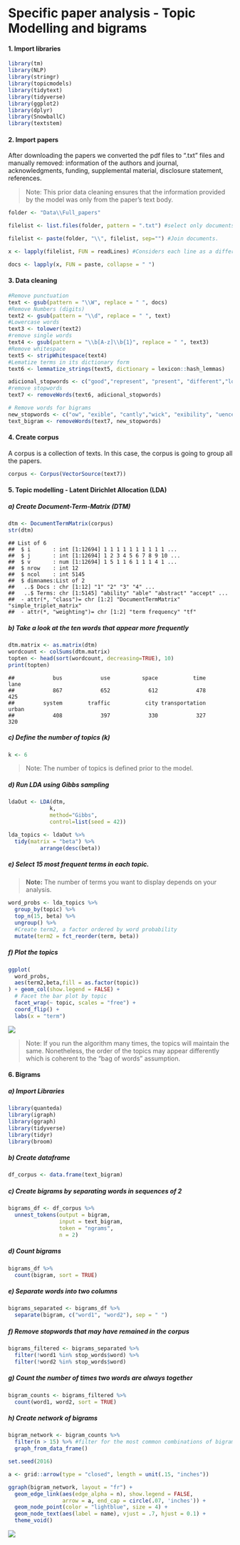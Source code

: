 Specific paper analysis - Topic Modelling and bigrams
================

#### 1. Import libraries

``` r
library(tm)
library(NLP)
library(stringr)
library(topicmodels)
library(tidytext)
library(tidyverse)
library(ggplot2)
library(dplyr)
library(SnowballC)
library(textstem)
```

#### 2. Import papers

After downloading the papers we converted the pdf files to “.txt” files
and manually removed: information of the authors and journal,
acknowledgments, funding, supplemental material, disclosure statement,
references.

> Note: This prior data cleaning ensures that the information provided
> by the model was only from the paper’s text body.

``` r
folder <- "Data\\Full_papers"

filelist <- list.files(folder, pattern = ".txt") #select only documents ".txt"

filelist <- paste(folder, "\\", filelist, sep="") #Join documents.  

x <- lapply(filelist, FUN = readLines) #Considers each line as a different element (document). 

docs <- lapply(x, FUN = paste, collapse = " ")
```

#### 3. Data cleaning

``` r
#Remove punctuation
text <- gsub(pattern = "\\W", replace = " ", docs)
#Remove Numbers (digits)
text2 <- gsub(pattern = "\\d", replace = " ", text)
#Lowercase words
text3 <- tolower(text2)
#remove single words 
text4 <- gsub(pattern = "\\b[A-z]\\b{1}", replace = " ", text3) 
#Remove whitespace
text5 <- stripWhitespace(text4)
#Lematize terms in its dictionary form
text6 <- lemmatize_strings(text5, dictionary = lexicon::hash_lemmas)

adicional_stopwords <- c("good","represent", "present", "different","london", "may","datum","taipei", "numb", "much", "one", "two", "can", "fig", "will", "arm", "along", "xpj", "figure", "thus","aviv", "tel", "dsc","dscs","traf","also","study", stopwords("en"))
#remove stopwords
text7 <- removeWords(text6, adicional_stopwords)

# Remove words for bigrams
new_stopwords <- c("ow", "exible", "cantly","wick", "exibility", "uence", "uences", "ned")
text_bigram <- removeWords(text7, new_stopwords)
```

#### 4. Create corpus

A corpus is a collection of texts. In this case, the corpus is going to
group all the papers.

``` r
corpus <- Corpus(VectorSource(text7))
```

#### 5. Topic modelling - Latent Dirichlet Allocation (LDA)

##### a) Create Document-Term-Matrix (DTM)

``` r
dtm <- DocumentTermMatrix(corpus) 
str(dtm)
```

    ## List of 6
    ##  $ i       : int [1:12694] 1 1 1 1 1 1 1 1 1 1 ...
    ##  $ j       : int [1:12694] 1 2 3 4 5 6 7 8 9 10 ...
    ##  $ v       : num [1:12694] 1 5 1 1 6 1 1 1 4 1 ...
    ##  $ nrow    : int 12
    ##  $ ncol    : int 5145
    ##  $ dimnames:List of 2
    ##   ..$ Docs : chr [1:12] "1" "2" "3" "4" ...
    ##   ..$ Terms: chr [1:5145] "ability" "able" "abstract" "accept" ...
    ##  - attr(*, "class")= chr [1:2] "DocumentTermMatrix" "simple_triplet_matrix"
    ##  - attr(*, "weighting")= chr [1:2] "term frequency" "tf"

##### b) Take a look at the ten words that appear more frequently

``` r
dtm.matrix <- as.matrix(dtm)
wordcount <- colSums(dtm.matrix)
topten <- head(sort(wordcount, decreasing=TRUE), 10)
print(topten)
```

    ##            bus            use          space           time           lane 
    ##            867            652            612            478            425 
    ##         system        traffic           city transportation          urban 
    ##            408            397            330            327            320

##### c) Define the number of topics (k)

``` r
k <- 6
```

> Note: The number of topics is defined prior to the model.

##### d) Run LDA using Gibbs sampling

``` r
ldaOut <- LDA(dtm,
             k, 
             method="Gibbs", 
             control=list(seed = 42)) 

lda_topics <- ldaOut %>%
  tidy(matrix = "beta") %>%
          arrange(desc(beta))
```

##### e) Select 15 most frequent terms in each topic.

> **Note:** The number of terms you want to display depends on your
> analysis.

``` r
word_probs <- lda_topics %>%
  group_by(topic) %>%
  top_n(15, beta) %>%
  ungroup() %>%
  #Create term2, a factor ordered by word probability
  mutate(term2 = fct_reorder(term, beta))
```

##### f) Plot the topics

``` r
ggplot(
  word_probs,
  aes(term2,beta,fill = as.factor(topic))
) + geom_col(show.legend = FALSE) +
  # Facet the bar plot by topic
  facet_wrap(~ topic, scales = "free") +
  coord_flip() +
  labs(x = "term")
```

![](LDA_Bigrams_Full_Papers_files/figure-gfm/unnamed-chunk-10-1.png)<!-- -->

> Note: If you run the algorithm many times, the topics will maintain
> the same. Nonetheless, the order of the topics may appear differently
> which is coherent to the “bag of words” assumption.

#### 6. Bigrams

##### a) Import Libraries

``` r
library(quanteda)
library(igraph)
library(ggraph)
library(tidyverse)
library(tidyr)
library(broom)
```

##### b) Create dataframe

``` r
df_corpus <- data.frame(text_bigram)
```

##### c) Create bigrams by separating words in sequences of 2

``` r
bigrams_df <- df_corpus %>%
  unnest_tokens(output = bigram,
                input = text_bigram,
                token = "ngrams",
                n = 2)
```

##### d) Count bigrams

``` r
bigrams_df %>%
  count(bigram, sort = TRUE)
```

##### e) Separate words into two columns

``` r
bigrams_separated <- bigrams_df %>%
  separate(bigram, c("word1", "word2"), sep = " ")
```

##### f) Remove stopwords that may have remained in the corpus

``` r
bigrams_filtered <- bigrams_separated %>%
  filter(!word1 %in% stop_words$word) %>%
  filter(!word2 %in% stop_words$word)
```

##### g) Count the number of times two words are always together

``` r
bigram_counts <- bigrams_filtered %>%
  count(word1, word2, sort = TRUE)
```

##### h) Create network of bigrams

``` r
bigram_network <- bigram_counts %>%
  filter(n > 15) %>% #filter for the most common combinations of bigrams that appear at least 15 times.
  graph_from_data_frame()

set.seed(2016)

a <- grid::arrow(type = "closed", length = unit(.15, "inches"))

ggraph(bigram_network, layout = "fr") +
  geom_edge_link(aes(edge_alpha = n), show.legend = FALSE,
                 arrow = a, end_cap = circle(.07, 'inches')) +
  geom_node_point(color = "lightblue", size = 4) +
  geom_node_text(aes(label = name), vjust = .7, hjust = 0.1) +
  theme_void()
```

![](LDA_Bigrams_Full_Papers_files/figure-gfm/unnamed-chunk-18-1.png)<!-- -->
